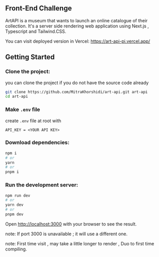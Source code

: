 ## Front-End Challenge

ArtAPI is a museum that wants to launch an online catalogue
of their collection.
It's a server side rendering web application using Next.js , Typescript and Tailwind.CSS.

You can visit deployed version in Vercel: https://art-api-pi.vercel.app/


## Getting Started

### Clone the project:
you can clone the project if you do not have the source code already

```bash
git clone https://github.com/MitraKhorshidi/art-api.git art-api
cd art-api
```

### Make `.env` file
create `.env` file at root with
```
API_KEY = <YOUR API KEY>
```

### Download dependencies:

```bash
npm i
# or
yarn 
# or
pnpm i
```

### Run the development server:

```bash
npm run dev
# or
yarn dev
# or
pnpm dev
```

Open [http://localhost:3000](http://localhost:3000) with your browser to see the result.

note: If port 3000 is unavailable ; it will use a different one.

note: First time visit , may take a little longer to render , Duo to first time compiling.


